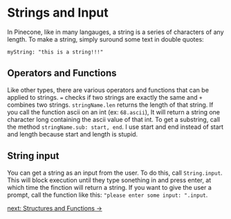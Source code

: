 # Strings and Input

In Pinecone, like in many langauges, a string is a series of characters of any length. To make a string, simply suround some text in double quotes:
```
myString: "this is a string!!!"
```

## Operators and Functions

Like other types, there are various operators and functions that can be applied to strings. `=` checks if two strings are exactly the same and `+` combines two strings. `stringName.len` returns the length of that string. If you call the function ascii on an int (ex: `68.ascii`), It will return a string one character long containing the ascii value of that int. To get a substring, call the method `stringName.sub: start, end`. I use start and end instead of start and length because start and length is stupid.

## String input

You can get a string as an input from the user. To do this, call `String.input`. This will block execution until they type sonething in and press enter, at which time the finction will return a string. If you want to give the user a prompt, call the function like this: `"please enter some input: ".input`.

[next: Structures and Functions ->](4_structures_and_functions.md)
